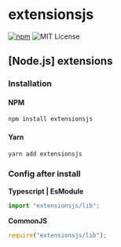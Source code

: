 # extensionsjs

[![npm](https://img.shields.io/npm/v/extensionsjs)](https://www.npmjs.com/package/extensionsjs) ![MIT License](https://img.shields.io/npm/l/extensionsjs.svg)

## [Node.js] extensions

### Installation

#### NPM

```bash
npm install extensionsjs
```

#### Yarn

```bash
yarn add extensionsjs 
```

### Config after install

**Typescript | EsModule**
```typescript
import "extensionsjs/lib";
```

**CommonJS**
```typescript
require("extensionsjs/lib");
```
